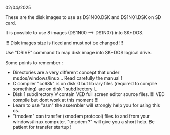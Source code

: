 02/04/2025

These are the disk images to use as DS1N00.DSK and DS1N01.DSK on SD card.

It is possible to use 8 images (DS1N00 --> DS1N07) into SK*DOS.

!!! Disk images size is fixed and must not be changed !!!

Use "DRIVE" command to map disk image into SK*DOS logical drive.

Some points to remember :
- Directories are a very different concept that under msdos/windows/linux... Read carefully the manual ! 
- C compiler "cc68k" is on disk 0 but library files (required to compile something) are on disk 1 subdirectory L
- Disk 1 subdirectory V contain VED full screen editor source files. !!! VED compile but dont work at this moment !!!
- Learn to use "asm" the assembler will strongly help you for using this os.
- "tmodem" can transfer (xmodem protocol) files to and from your windows/linux computer.
  "tmodem ?" will give you a short help. Be patient for transfer startup !
  
